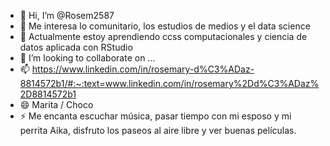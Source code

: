 - 👋 Hi, I’m @Rosem2587
- 👀 Me interesa lo comunitario, los estudios de medios y el data science
- 🌱 Actualmente estoy aprendiendo ccss computacionales y ciencia de datos aplicada con RStudio
- 💞️ I’m looking to collaborate on ...
- 📫 https://www.linkedin.com/in/rosemary-d%C3%ADaz-8814572b1/#:~:text=www.linkedin.com/in/rosemary%2Dd%C3%ADaz%2D8814572b1
- 😄 Marita / Choco
- ⚡ Me encanta escuchar música, pasar tiempo con mi esposo y mi perrita Aika, disfruto los paseos al aire libre y ver buenas películas.

<!---
Rosem2587/Rosem2587 is a ✨ special ✨ repository because its `README.md` (this file) appears on your GitHub profile.
You can click the Preview link to take a look at your changes.
--->
